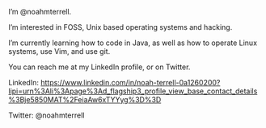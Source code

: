 I’m @noahmterrell.

I’m interested in FOSS, Unix based operating systems and hacking.

I’m currently learning how to code in Java, as well as how to operate Linux systems, use Vim, and use git.

You can reach me at my LinkedIn profile, or on Twitter.

LinkedIn: https://www.linkedin.com/in/noah-terrell-0a1260200?lipi=urn%3Ali%3Apage%3Ad_flagship3_profile_view_base_contact_details%3Bje5850MAT%2FeiaAw6xTYYyg%3D%3D

Twitter: @noahmterrell
